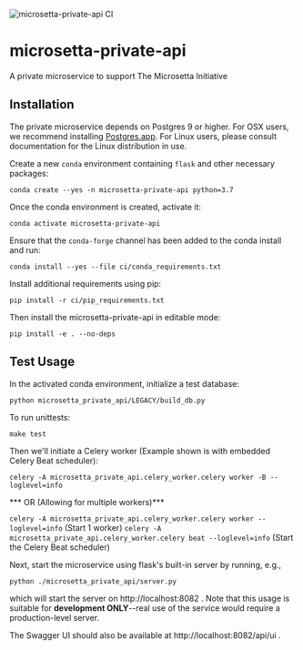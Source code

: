 ![microsetta-private-api CI](https://github.com/biocore/microsetta-private-api/workflows/microsetta-private-api%20CI/badge.svg)

# microsetta-private-api
A private microservice to support The Microsetta Initiative

## Installation
The private microservice depends on Postgres 9 or higher. For OSX users, we recommend installing [Postgres.app](https://postgresapp.com/). For Linux users, please consult documentation for the Linux distribution in use. 

Create a new `conda` environment containing `flask` and other necessary packages: 

`conda create --yes -n microsetta-private-api python=3.7`

Once the conda environment is created, activate it:

`conda activate microsetta-private-api`

Ensure that the `conda-forge` channel has been added to the conda install and run:

`conda install --yes --file ci/conda_requirements.txt`

Install additional requirements using pip:

`pip install -r ci/pip_requirements.txt`

Then install the microsetta-private-api in editable mode:

`pip install -e . --no-deps`
 
## Test Usage

In the activated conda environment, initialize a test database:

`python microsetta_private_api/LEGACY/build_db.py`

To run unittests:

`make test`

Then we'll initiate a Celery worker (Example shown is with embedded Celery Beat scheduler):

`celery -A microsetta_private_api.celery_worker.celery worker -B --loglevel=info`

*** OR (Allowing for multiple workers)***

`celery -A microsetta_private_api.celery_worker.celery worker --loglevel=info` (Start 1 worker)
`celery -A microsetta_private_api.celery_worker.celery beat --loglevel=info` (Start the Celery Beat scheduler)


Next, start the microservice using flask's built-in server by running, e.g., 

`python ./microsetta_private_api/server.py`

which will start the server on http://localhost:8082 . Note that this usage is suitable for 
**development ONLY**--real use of the service would require a production-level server. 

The Swagger UI should also be available at http://localhost:8082/api/ui .
